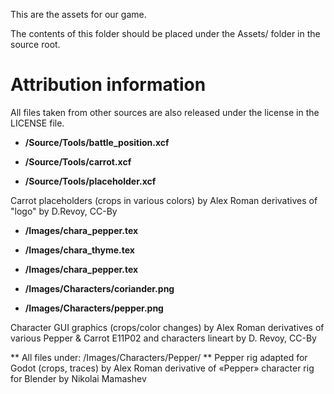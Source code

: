 This are the assets for our game.

The contents of this folder should be placed under the Assets/ folder in the source root.

# Attribution information
All files taken from other sources are also released under the license in the LICENSE file.

* **/Source/Tools/battle_position.xcf**

* **/Source/Tools/carrot.xcf**

* **/Source/Tools/placeholder.xcf**

Carrot placeholders (crops in various colors) by Alex Roman derivatives of 
"logo" by D.Revoy, CC-By 

* **/Images/chara_pepper.tex**

* **/Images/chara_thyme.tex**

* **/Images/chara_pepper.tex**

* **/Images/Characters/coriander.png**

* **/Images/Characters/pepper.png**

Character GUI graphics (crops/color changes) by Alex Roman derivatives of various Pepper & Carrot E11P02 and characters lineart by D. Revoy, CC-By

** All files under: /Images/Characters/Pepper/ **
Pepper rig adapted for Godot (crops, traces) by Alex Roman derivative of «Pepper» character rig for Blender by Nikolai Mamashev
